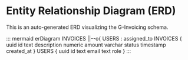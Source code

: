 # Entity Relationship Diagram (ERD)

This is an auto-generated ERD visualizing the G-Invoicing schema.

::: mermaid
erDiagram
    INVOICES ||--o{ USERS : assigned_to
    INVOICES {
        uuid id
        text description
        numeric amount
        varchar status
        timestamp created_at
    }
    USERS {
        uuid id
        text email
        text role
    }
:::